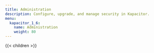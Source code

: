 ```yaml
---
title: Administration
description: Configure, upgrade, and manage security in Kapacitor. 
menu:
  kapacitor_1_6:
    name: Administration
    weight: 80
---
```


{{< children >}}
